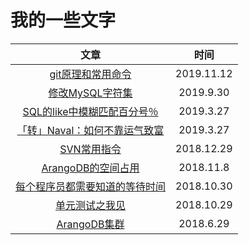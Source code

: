 # 我的一些文字

|                             文章                             |    时间    |
| :----------------------------------------------------------: | :--------: |
|                      [git原理和常用命令](/git原理和常用命令.md)                       | 2019.11.12 |
|            [修改MySQL字符集](/修改MySQL字符集.md)            | 2019.9.30  |
| [SQL的like中模糊匹配百分号％](/SQL的like中模糊匹配百分号％.md) | 2019.3.27  |
| [「转」Naval：如何不靠运气致富](/「转」Naval：如何不靠运气致富.md) | 2019.3.27  |
|                [SVN常用指令](/SVN常用指令.md)                | 2018.12.29 |
|         [ArangoDB的空间占用](/ArangoDB的空间占用.md)         | 2018.11.8  |
| [每个程序员都需要知道的等待时间](/每个程序员都需要知道的等待时间.md) | 2018.10.30 |
|             [单元测试之我见](/单元测试之我见.md)             | 2018.10.29 |
|               [ArangoDB集群](/ArangoDB集群.md)               | 2018.6.29  |

